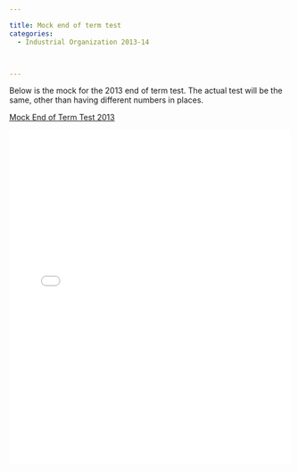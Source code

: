 ```yaml
---

title: Mock end of term test
categories:
  - Industrial Organization 2013-14



---
```

Below is the mock for the 2013 end of term test. The actual test will be the same, other than having different numbers in places.   

 

<p >   <a title="View Mock End of Term Test 2013 on Scribd" href="https://www.scribd.com/doc/189718952/Mock-End-of-Term-Test-2013" >Mock End of Term Test 2013</a></p><iframe src="//www.scribd.com/embeds/189718952/content?start_page=1&view_mode=scroll&show_recommendations=false" data-auto-height="false" data-aspect-ratio="undefined" scrolling="no" width="100%" height="600" frameborder="0"></iframe>